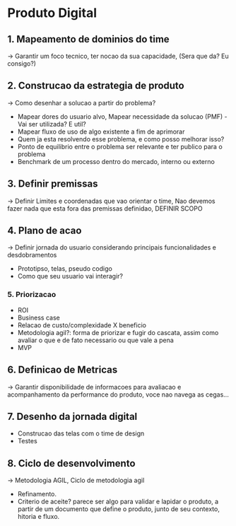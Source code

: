 # Produto Digital
## 1. Mapeamento de dominios do time
-> Garantir um foco tecnico, ter nocao da sua capacidade, (Sera que da? Eu consigo?)

## 2. Construcao da estrategia de produto
-> Como desenhar a solucao a partir do problema?
 - Mapear dores do usuario alvo, Mapear necessidade da solucao (PMF) - Vai ser utilizada? E util?
 - Mapear fluxo de uso de algo existente a fim de aprimorar
 - Quem ja esta resolvendo esse problema, e como posso melhorar isso?
 - Ponto de equilibrio entre o problema ser relevante e ter publico para o problema
 - Benchmark de um processo dentro do mercado, interno ou externo

## 3. Definir premissas
-> Definir Limites e coordenadas que vao orientar o time, Nao devemos fazer nada que esta fora das premissas definidao, DEFINIR SCOPO

## 4. Plano de acao
-> Definir jornada do usuario considerando principais funcionalidades e desdobramentos
 - Prototipso, telas, pseudo codigo
 - Como que seu usuario vai interagir?

### 5. Priorizacao
 - ROI
 - Business case
 - Relacao de custo/complexidade X beneficio
 - Metodologia agil?: forma de priorizar e fugir do cascata, assim como avaliar o que e de fato necessario ou que vale a pena 
 - MVP


## 6. Definicao de Metricas
-> Garantir disponibilidade de informacoes para avaliacao e acompanhamento da performance do produto, voce nao navega as cegas...

## 7. Desenho da jornada digital
 - Construcao das telas com o time de design
 - Testes

## 8. Ciclo de desenvolvimento
-> Metodologia AGIL, Ciclo de metodologia agil
 - Refinamento. 
 - Criterio de aceite? parece ser algo para validar e lapidar o produto, a partir de um documento que define o produto, junto de seu contexto, hitoria e fluxo.





